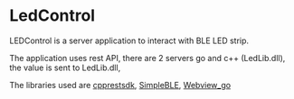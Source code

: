 # LedControl
 
LEDControl is a server application to interact with BLE LED strip.

The application uses rest API, there are 2 servers go and c++ (LedLib.dll), the value is sent to LedLib.dll,

The libraries used are [cpprestsdk](https://github.com/microsoft/cpprestsdk), [SimpleBLE](https://github.com/OpenBluetoothToolbox/SimpleBLE), [Webview_go](https://github.com/webview/webview_go)
